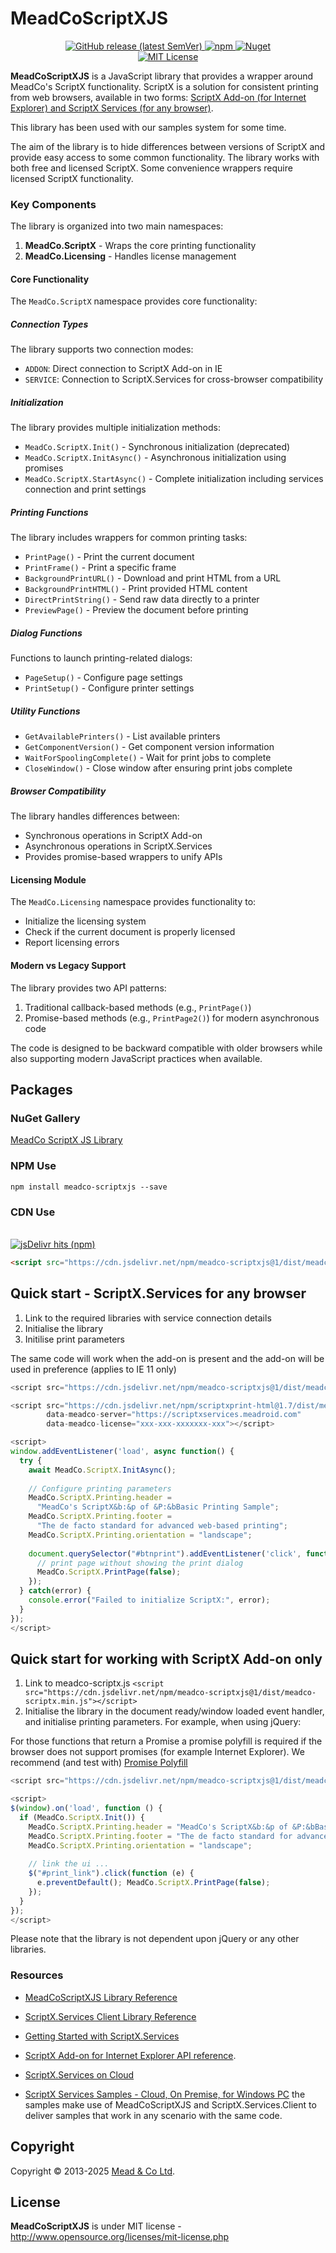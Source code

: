 # MeadCoScriptXJS

<p align="center">
	<a href="https://github.com/MeadCo/MeadCoScriptXJS/releases/latest" target="_blank">
        <img alt="GitHub release (latest SemVer)" src="https://img.shields.io/github/v/release/MeadCo/MeadCoScriptXJS">
    </a>
	<a href="https://www.npmjs.com/package/meadco-scriptxjs" target="_blank">
		<img alt="npm" src="https://img.shields.io/npm/v/meadco-scriptxjs">
	</a>
	<a href="https://www.nuget.org/packages/MeadScriptXJS" target="_blank">
        <img alt="Nuget" src="https://img.shields.io/nuget/v/MeadScriptXJS">
    </a>
	<br>
	<a href="https://github.com/MeadCo/MeadScriptXJS/blob/master/LICENSE" target="_blank">
		<img alt="MIT License" src="https://img.shields.io/github/license/MeadCo/MeadCoScriptXJS">
	</a>
</p>

**MeadCoScriptXJS** is a JavaScript library that provides a wrapper around 
MeadCo's ScriptX functionality. ScriptX is a solution for consistent printing from web browsers, 
available in two forms: [ScriptX Add-on (for Internet Explorer) and ScriptX Services (for any browser)](https://www.meadroid.com).

This library has been used with our samples system for some time. 

The aim of the library is to hide differences between versions of ScriptX and provide easy access to some common functionality.
The library works with both free and licensed ScriptX. Some convenience wrappers require licensed ScriptX functionality.

### Key Components

The library is organized into two main namespaces:

1. **MeadCo.ScriptX** - Wraps the core printing functionality
2. **MeadCo.Licensing** - Handles license management

#### Core Functionality

The `MeadCo.ScriptX` namespace provides core functionality:

##### Connection Types

The library supports two connection modes:
- `ADDON`: Direct connection to ScriptX Add-on in IE
- `SERVICE`: Connection to ScriptX.Services for cross-browser compatibility

##### Initialization
The library provides multiple initialization methods:
- `MeadCo.ScriptX.Init()` - Synchronous initialization (deprecated)
- `MeadCo.ScriptX.InitAsync()` - Asynchronous initialization using promises
- `MeadCo.ScriptX.StartAsync()` - Complete initialization including services connection and print settings

##### Printing Functions
The library includes wrappers for common printing tasks:
- `PrintPage()` - Print the current document
- `PrintFrame()` - Print a specific frame
- `BackgroundPrintURL()` - Download and print HTML from a URL
- `BackgroundPrintHTML()` - Print provided HTML content
- `DirectPrintString()` - Send raw data directly to a printer
- `PreviewPage()` - Preview the document before printing

##### Dialog Functions
Functions to launch printing-related dialogs:
- `PageSetup()` - Configure page settings
- `PrintSetup()` - Configure printer settings

##### Utility Functions
- `GetAvailablePrinters()` - List available printers
- `GetComponentVersion()` - Get component version information
- `WaitForSpoolingComplete()` - Wait for print jobs to complete
- `CloseWindow()` - Close window after ensuring print jobs complete

##### Browser Compatibility
The library handles differences between:
- Synchronous operations in ScriptX Add-on
- Asynchronous operations in ScriptX.Services
- Provides promise-based wrappers to unify APIs

#### Licensing Module

The `MeadCo.Licensing` namespace provides functionality to:
- Initialize the licensing system
- Check if the current document is properly licensed
- Report licensing errors

#### Modern vs Legacy Support

The library provides two API patterns:
1. Traditional callback-based methods (e.g., `PrintPage()`)
2. Promise-based methods (e.g., `PrintPage2()`) for modern asynchronous code

The code is designed to be backward compatible with older browsers while also supporting modern JavaScript practices when available.

## Packages

### NuGet Gallery
[MeadCo ScriptX JS Library](http://nuget.org/packages/MeadScriptXJS/)

### NPM Use

```
npm install meadco-scriptxjs --save
```

### CDN Use

<p>
    <br/>
	<a href="https://www.jsdelivr.com/package/npm/meadco-scriptxjs" target="_blank">
		<img alt="jsDelivr hits (npm)" src="https://img.shields.io/jsdelivr/npm/hm/meadco-scriptxjs">
	</a>
</p>

```html
<script src="https://cdn.jsdelivr.net/npm/meadco-scriptxjs@1/dist/meadco-scriptx.min.js"></script>
```

## Quick start - ScriptX.Services for any browser

1. Link to the required libraries with service connection details
2. Initialise the library
3. Initilise print parameters

The same code will work when the add-on is present and the add-on will be used in preference (applies to IE 11 only)

```javascript
<script src="https://cdn.jsdelivr.net/npm/meadco-scriptxjs@1/dist/meadco-scriptx.min.js"></script>

<script src="https://cdn.jsdelivr.net/npm/scriptxprint-html@1.7/dist/meadco-scriptxservices.min.js"
        data-meadco-server="https://scriptxservices.meadroid.com" 
        data-meadco-license="xxx-xxx-xxxxxxx-xxx"></script>

<script>
window.addEventListener('load', async function() {
  try {
    await MeadCo.ScriptX.InitAsync();
    
    // Configure printing parameters
    MeadCo.ScriptX.Printing.header = 
      "MeadCo's ScriptX&b:&p of &P:&bBasic Printing Sample";
    MeadCo.ScriptX.Printing.footer = 
      "The de facto standard for advanced web-based printing";
    MeadCo.ScriptX.Printing.orientation = "landscape";
    
    document.querySelector("#btnprint").addEventListener('click', function() {
      // print page without showing the print dialog
      MeadCo.ScriptX.PrintPage(false);
    });
  } catch(error) {
    console.error("Failed to initialize ScriptX:", error);
  }
});
</script>
```

## Quick start for working with ScriptX Add-on only

1. Link to meadco-scriptx.js `<script src="https://cdn.jsdelivr.net/npm/meadco-scriptxjs@1/dist/meadco-scriptx.min.js"></script>`
2. Initialise the library in the document ready/window loaded event handler, and initialise printing parameters. For example, when using jQuery:

For those functions that return a Promise a promise polyfill is required if the browser does not support promises (for example Internet Explorer). 
We recommend (and test with) [Promise Polyfill](https://github.com/taylorhakes/promise-polyfill)


```javascript
<script src="https://cdn.jsdelivr.net/npm/meadco-scriptxjs@1/dist/meadco-scriptx.min.js"></script>

<script>
$(window).on('load', function () {
  if (MeadCo.ScriptX.Init()) {
    MeadCo.ScriptX.Printing.header = "MeadCo's ScriptX&b:&p of &P:&bBasic Printing Sample";
    MeadCo.ScriptX.Printing.footer = "The de facto standard for advanced web-based printing";
    MeadCo.ScriptX.Printing.orientation = "landscape";
            
    // link the ui ...
    $("#print_link").click(function (e) { 
      e.preventDefault(); MeadCo.ScriptX.PrintPage(false); 
    });                           
  }
});
</script>
```
Please note that the library is not dependent upon jQuery or any other libraries.


### Resources

* [MeadCoScriptXJS Library Reference](https://meadco.github.io/MeadCoScriptXJS)

* [ScriptX.Services Client Library Reference](https://meadco.github.io/ScriptX.Print.Client)

* [Getting Started with ScriptX.Services](https://www.meadroid.com/Developers/KnowledgeBank/HowToGuides/ScriptXServices/GettingStarted)

* [ScriptX Add-on for Internet Explorer API reference](https://www.meadroid.com/Developers/KnowledgeBank/TechnicalReference/ScriptXAddOn).

* [ScriptX.Services on Cloud](https://scriptxservices.meadroid.com/)

* [ScriptX Services Samples - Cloud, On Premise, for Windows PC](https://scriptxprintsamples.meadroid.com/) the samples make use of MeadCoScriptXJS and ScriptX.Services.Client to deliver samples that work in any scenario with the same code.


## Copyright
Copyright © 2013-2025 [Mead & Co Ltd](http://www.meadroid.com).

## License 
**MeadCoScriptXJS** is under MIT license - http://www.opensource.org/licenses/mit-license.php

